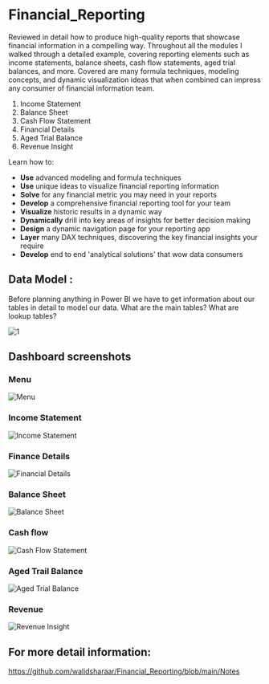 # Financial_Reporting

Reviewed in detail how to produce high-quality reports that showcase financial information in a compelling way. Throughout all the modules I walked through a detailed example, covering reporting elements such as income statements, balance sheets, cash flow statements, aged trial balances, and more. Covered are many formula techniques, modeling concepts, and dynamic visualization ideas that when combined can impress any consumer of financial information team.

1. Income Statement
2. Balance Sheet
3. Cash Flow Statement
4. Financial Details
5. Aged Trial Balance
6. Revenue Insight

Learn how to:

- **Use** advanced modeling and formula techniques
- **Use** unique ideas to visualize financial reporting information
- **Solve** for any financial metric you may need in your reports
- **Develop** a comprehensive financial reporting tool for your team
- **Visualize** historic results in a dynamic way
- **Dynamically** drill into key areas of insights for better decision making
- **Design** a dynamic navigation page for your reporting app
- **Layer** many DAX techniques, discovering the key financial insights your require
- **Develop** end to end 'analytical solutions' that wow data consumers

## Data Model :
Before planning anything in Power BI we have to get information about our tables in detail to model our data.  What are the main tables? What are lookup tables?

![1](https://user-images.githubusercontent.com/29350894/169387550-b0840eae-c8a2-4273-a612-3f490e2798bb.png)

## Dashboard screenshots

### Menu
![Menu](https://user-images.githubusercontent.com/29350894/172861832-aaa3a176-8522-4aa9-9cb4-7b396724a0d4.png)

### Income Statement
![Income Statement](https://user-images.githubusercontent.com/29350894/172861873-aa669251-0df7-4b7b-9090-179c9b486266.png)

### Finance Details
![Financial Details](https://user-images.githubusercontent.com/29350894/172861928-61d2df89-51ef-4663-9083-bfa3c13221c5.png)

### Balance Sheet
![Balance Sheet](https://user-images.githubusercontent.com/29350894/172861977-532e0756-fecd-4ee4-ac4c-c599ebc9f1fe.png)

### Cash flow
![Cash Flow Statement](https://user-images.githubusercontent.com/29350894/172862010-c0799fb0-2a4d-453e-ae28-b6b2a46d60ba.png)


### Aged Trail Balance
![Aged Trial Balance](https://user-images.githubusercontent.com/29350894/172862051-a99827fe-7816-4ab0-ae2e-bed92aea11dc.png)


### Revenue
![Revenue Insight](https://user-images.githubusercontent.com/29350894/172862077-583702da-3ed6-4152-97b0-2a669ea5db3f.png)





## For more detail information:

https://github.com/walidsharaar/Financial_Reporting/blob/main/Notes
